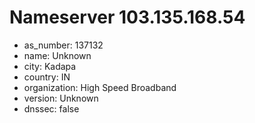 # Nameserver 103.135.168.54

* as_number: 137132
* name: Unknown
* city: Kadapa
* country: IN
* organization: High Speed Broadband
* version: Unknown
* dnssec: false
